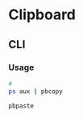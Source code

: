 # Clipboard

## CLI

<!-- ### Commands

```sh
pbcopy
pbpaste
``` -->

### Usage

```sh
#
ps aux | pbcopy

pbpaste
```
